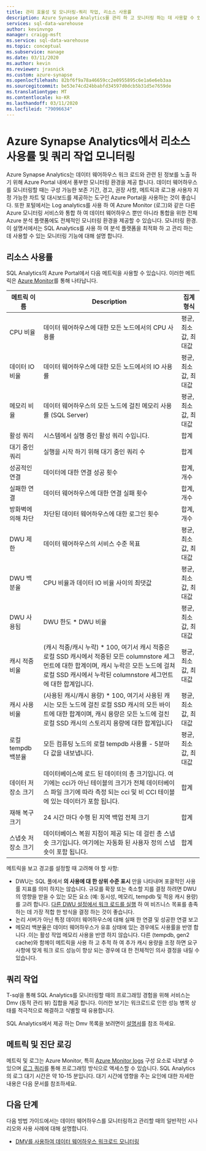 ```yaml
---
title: 관리 효율성 및 모니터링-쿼리 작업, 리소스 사용률
description: Azure Synapse Analytics를 관리 하 고 모니터링 하는 데 사용할 수 있는 기능에 대해 알아봅니다. Azure Portal과 DMV(Dynamic Management Views)를 사용하여 데이터 웨어하우스의 쿼리 작업 및 리소스 사용률을 이해합니다.
services: sql-data-warehouse
author: kevinvngo
manager: craigg-msft
ms.service: sql-data-warehouse
ms.topic: conceptual
ms.subservice: manage
ms.date: 03/11/2020
ms.author: kevin
ms.reviewer: jrasnick
ms.custom: azure-synapse
ms.openlocfilehash: 82bf6f9a78a46659cc2e0955895c6e1a6e6eb3aa
ms.sourcegitcommit: be53e74cd24bbabfd34597d0dcb5b31d5e7659de
ms.translationtype: MT
ms.contentlocale: ko-KR
ms.lasthandoff: 03/11/2020
ms.locfileid: "79096634"
---
```

# <a name="monitoring-resource-utilization-and-query-activity-in-azure-synapse-analytics"></a>Azure Synapse Analytics에서 리소스 사용률 및 쿼리 작업 모니터링
Azure Synapse Analytics는 데이터 웨어하우스 워크 로드와 관련 된 정보를 노출 하기 위해 Azure Portal 내에서 풍부한 모니터링 환경을 제공 합니다. 데이터 웨어하우스를 모니터링할 때는 구성 가능한 보존 기간, 경고, 권장 사항, 메트릭과 로그용 사용자 지정 가능한 차트 및 대시보드를 제공하는 도구인 Azure Portal을 사용하는 것이 좋습니다. 또한 포털에서는 Log analytics를 사용 하 여 Azure Monitor (로그)와 같은 다른 Azure 모니터링 서비스와 통합 하 여 데이터 웨어하우스 뿐만 아니라 통합을 위한 전체 Azure 분석 플랫폼에도 전체적인 모니터링 환경을 제공할 수 있습니다. 모니터링 환경. 이 설명서에서는 SQL Analytics를 사용 하 여 분석 플랫폼을 최적화 하 고 관리 하는 데 사용할 수 있는 모니터링 기능에 대해 설명 합니다. 

## <a name="resource-utilization"></a>리소스 사용률 
SQL Analytics의 Azure Portal에서 다음 메트릭을 사용할 수 있습니다. 이러한 메트릭은 [Azure Monitor](https://docs.microsoft.com/azure/azure-monitor/platform/data-collection#metrics)를 통해 나타납니다.


| 메트릭 이름             | Description                                                  | 집계 형식 |
| ----------------------- | ------------------------------------------------------------ | ---------------- |
| CPU 비율          | 데이터 웨어하우스에 대한 모든 노드에서의 CPU 사용률      | 평균, 최소값, 최대값    |
| 데이터 IO 비율      | 데이터 웨어하우스에 대한 모든 노드에서의 IO 사용률       | 평균, 최소값, 최대값    |
| 메모리 비율       | 데이터 웨어하우스의 모든 노드에 걸친 메모리 사용률 (SQL Server) | 평균, 최소값, 최대값   |
| 활성 쿼리          | 시스템에서 실행 중인 활성 쿼리 수입니다.             | 합계              |
| 대기 중인 쿼리          | 실행을 시작 하기 위해 대기 중인 쿼리 수          | 합계              |
| 성공적인 연결  | 데이터에 대한 연결 성공 횟수                 | 합계, 개수       |
| 실패한 연결      | 데이터 웨어하우스에 대한 연결 실패 횟수           | 합계, 개수       |
| 방화벽에 의해 차단     | 차단된 데이터 웨어하우스에 대한 로그인 횟수     | 합계, 개수       |
| DWU 제한               | 데이터 웨어하우스의 서비스 수준 목표                | 평균, 최소값, 최대값    |
| DWU 백분율          | CPU 비율과 데이터 IO 비율 사이의 최댓값        | 평균, 최소값, 최대값    |
| DWU 사용됨                | DWU 한도 * DWU 비율                                   | 평균, 최소값, 최대값    |
| 캐시 적중 비율    | (캐시 적중/캐시 누락) * 100, 여기서 캐시 적중은 로컬 SSD 캐시에서 적중된 모든 columnstore 세그먼트에 대한 합계이며, 캐시 누락은 모든 노드에 걸쳐 로컬 SSD 캐시에서 누락된 columnstore 세그먼트에 대한 합계입니다. | 평균, 최소값, 최대값    |
| 캐시 사용 비율   | (사용된 캐시/캐시 용량) * 100, 여기서 사용된 캐시는 모든 노드에 걸친 로컬 SSD 캐시의 모든 바이트에 대한 합계이며, 캐시 용량은 모든 노드에 걸친 로컬 SSD 캐시의 스토리지 용량에 대한 합계입니다 | 평균, 최소값, 최대값    |
| 로컬 tempdb 백분율 | 모든 컴퓨팅 노드의 로컬 tempdb 사용률 - 5분마다 값을 내보냅니다. | 평균, 최소값, 최대값    |
| 데이터 저장소 크기 | 데이터베이스에 로드 된 데이터의 총 크기입니다. 여기에는 cci가 아닌 테이블의 크기가 전체 데이터베이스 파일 크기에 따라 측정 되는 cci 및 비 CCI 테이블에 있는 데이터가 포함 됩니다. | 합계 |
| 재해 복구 크기 | 24 시간 마다 수행 된 지역 백업 전체 크기 | 합계 |
| 스냅숏 저장소 크기 | 데이터베이스 복원 지점이 제공 되는 데 걸린 총 스냅숏 크기입니다. 여기에는 자동화 된 사용자 정의 스냅숏이 포함 됩니다. | 합계 |

메트릭을 보고 경고를 설정할 때 고려해 야 할 사항:

- DWU는 SQL 풀에서 **의 사용에 대 한 상위 수준 표시** 만을 나타내며 포괄적인 사용률 지표를 의미 하지는 않습니다. 규모를 확장 또는 축소할 지를 결정 하려면 DWU의 영향을 받을 수 있는 모든 요소 (예: 동시성, 메모리, tempdb 및 적응 캐시 용량)를 고려 합니다. [다른 DWU 설정에서 워크 로드를 실행](https://docs.microsoft.com/azure/sql-data-warehouse/sql-data-warehouse-manage-compute-overview#finding-the-right-size-of-data-warehouse-units) 하 여 비즈니스 목표를 충족 하는 데 가장 적합 한 방식을 결정 하는 것이 좋습니다.
- 논리 서버가 아닌 특정 데이터 웨어하우스에 대해 실패 한 연결 및 성공한 연결 보고
- 메모리 백분율은 데이터 웨어하우스가 유휴 상태에 있는 경우에도 사용률을 반영 합니다 .이는 활성 작업 메모리 사용을 반영 하지 않습니다. 다른 (tempdb, gen2 cache)와 함께이 메트릭을 사용 하 고 추적 하 여 추가 캐시 용량을 조정 하면 요구 사항에 맞게 워크 로드 성능이 향상 되는 경우에 대 한 전체적인 의사 결정을 내릴 수 있습니다.


## <a name="query-activity"></a>쿼리 작업
T-sql을 통해 SQL Analytics를 모니터링할 때의 프로그래밍 경험을 위해 서비스는 Dmv (동적 관리 뷰) 집합을 제공 합니다. 이러한 보기는 워크로드로 인한 성능 병목 상태를 적극적으로 해결하고 식별할 때 유용합니다.

SQL Analytics에서 제공 하는 Dmv 목록을 보려면이 [설명서](https://docs.microsoft.com/azure/sql-data-warehouse/sql-data-warehouse-reference-tsql-system-views#sql-data-warehouse-dynamic-management-views-dmvs)를 참조 하세요. 

## <a name="metrics-and-diagnostics-logging"></a>메트릭 및 진단 로깅
메트릭 및 로그는 Azure Monitor, 특히 [Azure Monitor logs](https://docs.microsoft.com/azure/log-analytics/log-analytics-overview) 구성 요소로 내보낼 수 있으며 [로그 쿼리](https://docs.microsoft.com/azure/log-analytics/log-analytics-tutorial-viewdata)를 통해 프로그래밍 방식으로 액세스할 수 있습니다. SQL Analytics의 로그 대기 시간은 약 10-15 분입니다. 대기 시간에 영향을 주는 요인에 대한 자세한 내용은 다음 문서를 참조하세요.


## <a name="next-steps"></a>다음 단계
다음 방법 가이드에서는 데이터 웨어하우스를 모니터링하고 관리할 때의 일반적인 시나리오와 사용 사례에 대해 설명합니다.

- [DMV를 사용하여 데이터 웨어하우스 워크로드 모니터링](https://docs.microsoft.com/azure/sql-data-warehouse/sql-data-warehouse-manage-monitor)
